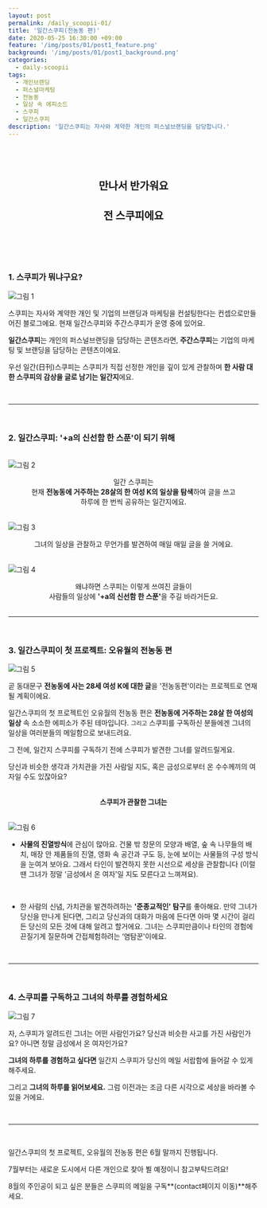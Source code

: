 ```yaml
---
layout: post
permalink: /daily_scoopii-01/
title: '일간스쿠피(전농동 편)'
date: 2020-05-25 16:30:00 +09:00
feature: '/img/posts/01/post1_feature.png'
background: '/img/posts/01/post1_background.png'
categories:
  - daily-scoopii
tags:
  - 개인브랜딩
  - 퍼스널마케팅
  - 전농동
  - 일상 속 에피소드
  - 스쿠피
  - 일간스쿠피
description: '일간스쿠피는 자사와 계약한 개인의 퍼스널브랜딩을 담당합니다.'
---
```




## <br><br><center>만나서 반가워요</center>

## <center>전 스쿠피에요</center><br><br><br>



### 1. 스쿠피가 뭐냐구요?<br>



![그림 1](/img/posts/01/img1.jpeg)



스쿠피는 자사와 계약한 개인 및 기업의 브랜딩과 마케팅을 컨설팅한다는 컨셉으로만들어진 블로그에요. 현재 일간스쿠피와 주간스쿠피가 운영 중에 있어요.



**일간스쿠피**는 개인의 퍼스널브랜딩을 담당하는 콘텐츠라면, **주간스쿠피**는 기업의 마케팅 및 브랜딩을 담당하는 콘텐츠이에요.



우선 일간(日刊)스쿠피는 스쿠피가 직접 선정한  개인을 깊이 있게 관찰하며 **한 사람 대한 스쿠피의 감상을 글로 남기는 일간지**에요.

<br>

---

<br>

### 2. 일간스쿠피: '+a의 신선함 한 스푼'이 되기 위해<br>





<br>![그림 2](/img/posts/01/img2.jpeg)

<center>일간 스쿠피는</center>  

<center>현재  <strong>전농동에 거주하는 28살의 한 여성 K의 일상을 탐색</strong>하여 글을 쓰고</center>

<center>하루에 한 번씩 공유하는 일간지에요. </center><br>

![그림 3](/img/posts/01/img3.jpeg)

<center>그녀의 일상을 관찰하고 무언가를 발견하여 매일 매일 글을 쓸 거에요.</center><br>

![그림 4](/img/posts/01/img4.jpeg)

<center>왜냐하면 스쿠피는 이렇게 쓰여진 글들이</center>
<center>사람들의 일상에 <strong>'+a의 신선함 한 스푼'</strong>을 주길 바라거든요.</center> <br>

---

<br>

### 3. 일간스쿠피이 첫 프로젝트: 오유월의 전농동 편<br>



![그림 5](/img/posts/01/img5.jpeg)

곧 동대문구 <strong>전농동에 사는 28세 여성 K에 대한 글</strong>을 '전농동편'이라는 프로젝트로 연재될 계획이에요.

일간스쿠피의 첫 프로젝트인 오유월의 전농동 편은 **전농동에 거주하는 28살 한 여성의 일상** 속 소소한 에피소가 주된 테마입니다. <code class="language-plaintext highlighter-rouge">그리고</code> 스쿠피를 구독하신 분들에겐 그녀의 일상을  여러분들의 메일함으로 보내드려요.

그 전에, 일간지 스쿠피를 구독하기 전에 스쿠피가 발견한 그녀를 알려드릴게요.



당신과 비슷한 생각과 가치관을 가진 사람일 지도, 혹은 금성으로부터 온 수수께끼의 여자일 수도 있잖아요?<br><br>



<center><strong>스쿠피가 관찰한 그녀는</strong></center>

<br>![그림 6](/img/posts/01/img6.jpeg)

* **사물의 진열방식**에 관심이 많아요. 건물 밖 창문의 모양과 배열, 숲 속 나무들의 배치, 매장 안 제품들의 진열, 영화 속 공간과 구도 등, 눈에 보이는 사물들의 구성 방식을 눈여겨 보아요. 그래서 타인이 발견하지 못한 시선으로 세상을 관찰합니다 (이럴 땐 그녀가 정말 '금성에서 온 여자'일 지도 모른다고 느껴져요).

<br>

* 한 사람의 신념, 가치관을 발견하려하는 **'준종교적인' 탐구**를 좋아해요. 만약 그녀가 당신을 만나게 된다면, 그리고 당신과의 대화가 마음에 든다면 아마 몇 시간이 걸리든 당신의 모든 것에 대해 알려고 할거에요. 그녀는 스쿠피만큼이나 타인의 경험에 끈질기게 질문하며 간접체험하려는 ‘염탐꾼'이에요.

<br>

---

<br>

### 4. 스쿠피를 구독하고 그녀의 하루를 경험하세요<br>

![그림 7](/img/posts/01/img7.jpeg)

자, 스쿠피가 알려드린 그녀는 어떤 사람인가요? 당신과 비슷한 사고를 가진 사람인가요? 아니면 정말 금성에서 온 여자인가요?

**그녀의 하루를 경험하고 싶다면** 일간지 스쿠피가 당신의 메일 서랍함에 들어갈 수 있게 해주세요.

그리고 **그녀의 하루를 읽어보세요.** 그럼 이전과는 조금 다른 시각으로 세상을 바라볼 수 있을 거에요.

<br>

---

<br>

일간스쿠피의 첫 프로젝트, 오유월의 전농동 편은 6월 말까지 진행됩니다.

7월부터는 새로운 도시에서 다른 개인으로 찾아 뵐 예정이니 참고부탁드려요!

8월의 주인공이 되고 싶은 분들은 스쿠피의 메일을 구독**(contact페이지 이동)**해주세요.

<br>
